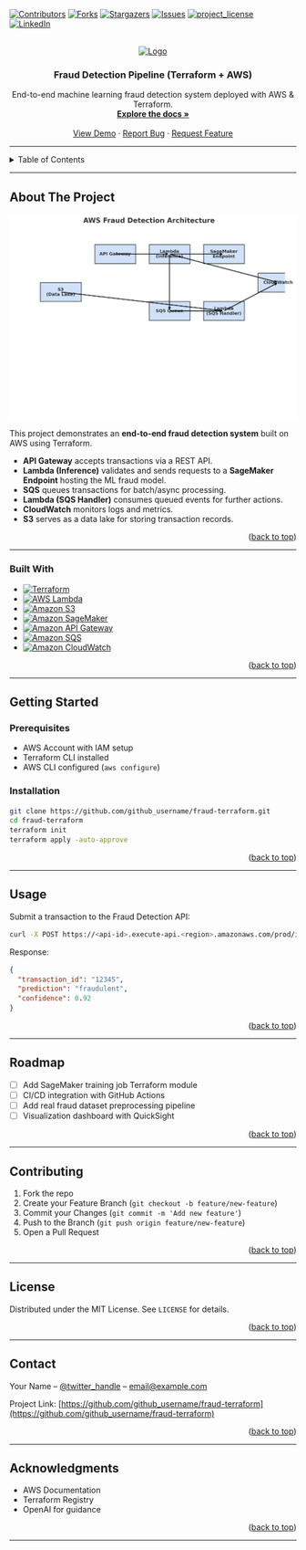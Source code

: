 <!-- Improved compatibility of back to top link -->
<a id="readme-top"></a>

<!-- PROJECT SHIELDS -->
[![Contributors][contributors-shield]][contributors-url]
[![Forks][forks-shield]][forks-url]
[![Stargazers][stars-shield]][stars-url]
[![Issues][issues-shield]][issues-url]
[![project_license][license-shield]][license-url]
[![LinkedIn][linkedin-shield]][linkedin-url]

<!-- PROJECT LOGO -->
<br />
<div align="center">
  <a href="https://github.com/github_username/fraud-terraform">
    <img src="images/logo.png" alt="Logo" width="80" height="80">
  </a>

<h3 align="center">Fraud Detection Pipeline (Terraform + AWS)</h3>

  <p align="center">
    End-to-end machine learning fraud detection system deployed with AWS & Terraform.
    <br />
    <a href="https://github.com/github_username/fraud-terraform"><strong>Explore the docs »</strong></a>
    <br />
    <br />
    <a href="https://github.com/github_username/fraud-terraform">View Demo</a>
    ·
    <a href="https://github.com/github_username/fraud-terraform/issues/new?labels=bug&template=bug-report---.md">Report Bug</a>
    ·
    <a href="https://github.com/github_username/fraud-terraform/issues/new?labels=enhancement&template=feature-request---.md">Request Feature</a>
  </p>
</div>

---

<!-- TABLE OF CONTENTS -->
<details>
  <summary>Table of Contents</summary>
  <ol>
    <li><a href="#about-the-project">About The Project</a></li>
    <li><a href="#built-with">Built With</a></li>
    <li><a href="#getting-started">Getting Started</a></li>
    <li><a href="#usage">Usage</a></li>
    <li><a href="#roadmap">Roadmap</a></li>
    <li><a href="#contributing">Contributing</a></li>
    <li><a href="#license">License</a></li>
    <li><a href="#contact">Contact</a></li>
    <li><a href="#acknowledgments">Acknowledgments</a></li>
  </ol>
</details>

---

## About The Project

[![Fraud Detection Architecture][product-screenshot]](images/architecture.png)

This project demonstrates an **end-to-end fraud detection system** built on AWS using Terraform.

- **API Gateway** accepts transactions via a REST API.
- **Lambda (Inference)** validates and sends requests to a **SageMaker Endpoint** hosting the ML fraud model.
- **SQS** queues transactions for batch/async processing.
- **Lambda (SQS Handler)** consumes queued events for further actions.
- **CloudWatch** monitors logs and metrics.
- **S3** serves as a data lake for storing transaction records.

<p align="right">(<a href="#readme-top">back to top</a>)</p>

---

### Built With

* [![Terraform][Terraform]][Terraform-url]
* [![AWS Lambda][Lambda]][Lambda-url]
* [![Amazon S3][S3]][S3-url]
* [![Amazon SageMaker][SageMaker]][SageMaker-url]
* [![Amazon API Gateway][APIGW]][APIGW-url]
* [![Amazon SQS][SQS]][SQS-url]
* [![Amazon CloudWatch][CloudWatch]][CloudWatch-url]

<p align="right">(<a href="#readme-top">back to top</a>)</p>

---

## Getting Started

### Prerequisites
- AWS Account with IAM setup  
- Terraform CLI installed  
- AWS CLI configured (`aws configure`)  

### Installation
```sh
git clone https://github.com/github_username/fraud-terraform.git
cd fraud-terraform
terraform init
terraform apply -auto-approve
```

<p align="right">(<a href="#readme-top">back to top</a>)</p>

---

## Usage

Submit a transaction to the Fraud Detection API:

```bash
curl -X POST https://<api-id>.execute-api.<region>.amazonaws.com/prod/infer   -H "Content-Type: application/json"   -d '{"transaction_id": "12345", "amount": 250.0, "user_id": "abc"}'
```

Response:
```json
{
  "transaction_id": "12345",
  "prediction": "fraudulent",
  "confidence": 0.92
}
```

<p align="right">(<a href="#readme-top">back to top</a>)</p>

---

## Roadmap

- [ ] Add SageMaker training job Terraform module  
- [ ] CI/CD integration with GitHub Actions  
- [ ] Add real fraud dataset preprocessing pipeline  
- [ ] Visualization dashboard with QuickSight  

<p align="right">(<a href="#readme-top">back to top</a>)</p>

---

## Contributing

1. Fork the repo  
2. Create your Feature Branch (`git checkout -b feature/new-feature`)  
3. Commit your Changes (`git commit -m 'Add new feature'`)  
4. Push to the Branch (`git push origin feature/new-feature`)  
5. Open a Pull Request  

<p align="right">(<a href="#readme-top">back to top</a>)</p>

---

## License

Distributed under the MIT License. See `LICENSE` for details.

<p align="right">(<a href="#readme-top">back to top</a>)</p>

---

## Contact

Your Name – [@twitter_handle](https://twitter.com/twitter_handle) – email@example.com  

Project Link: [https://github.com/github_username/fraud-terraform](https://github.com/github_username/fraud-terraform)

<p align="right">(<a href="#readme-top">back to top</a>)</p>

---

## Acknowledgments

* AWS Documentation  
* Terraform Registry  
* OpenAI for guidance  

<p align="right">(<a href="#readme-top">back to top</a>)</p>

---

<!-- MARKDOWN LINKS -->
[contributors-shield]: https://img.shields.io/github/contributors/github_username/fraud-terraform.svg?style=for-the-badge
[contributors-url]: https://github.com/github_username/fraud-terraform/graphs/contributors
[forks-shield]: https://img.shields.io/github/forks/github_username/fraud-terraform.svg?style=for-the-badge
[forks-url]: https://github.com/github_username/fraud-terraform/network/members
[stars-shield]: https://img.shields.io/github/stars/github_username/fraud-terraform.svg?style=for-the-badge
[stars-url]: https://github.com/github_username/fraud-terraform/stargazers
[issues-shield]: https://img.shields.io/github/issues/github_username/fraud-terraform.svg?style=for-the-badge
[issues-url]: https://github.com/github_username/fraud-terraform/issues
[license-shield]: https://img.shields.io/github/license/github_username/fraud-terraform.svg?style=for-the-badge
[license-url]: https://github.com/github_username/fraud-terraform/blob/master/LICENSE
[linkedin-shield]: https://img.shields.io/badge/-LinkedIn-black.svg?style=for-the-badge&logo=linkedin&colorB=555
[linkedin-url]: https://linkedin.com/in/linkedin_username

[product-screenshot]: images/fraud_architecture.png
[Terraform]: https://img.shields.io/badge/Terraform-844FBA?style=for-the-badge&logo=terraform&logoColor=white
[Terraform-url]: https://www.terraform.io/
[Lambda]: https://img.shields.io/badge/AWS%20Lambda-FF9900?style=for-the-badge&logo=awslambda&logoColor=white
[Lambda-url]: https://aws.amazon.com/lambda/
[S3]: https://img.shields.io/badge/Amazon%20S3-569A31?style=for-the-badge&logo=amazons3&logoColor=white
[S3-url]: https://aws.amazon.com/s3/
[SageMaker]: https://img.shields.io/badge/Amazon%20SageMaker-1D4E89?style=for-the-badge&logo=amazonaws&logoColor=white
[SageMaker-url]: https://aws.amazon.com/sagemaker/
[APIGW]: https://img.shields.io/badge/API%20Gateway-FF4F00?style=for-the-badge&logo=amazonapigateway&logoColor=white
[APIGW-url]: https://aws.amazon.com/api-gateway/
[SQS]: https://img.shields.io/badge/Amazon%20SQS-4A154B?style=for-the-badge&logo=amazonsqs&logoColor=white
[SQS-url]: https://aws.amazon.com/sqs/
[CloudWatch]: https://img.shields.io/badge/Amazon%20CloudWatch-652D90?style=for-the-badge&logo=amazoncloudwatch&logoColor=white
[CloudWatch-url]: https://aws.amazon.com/cloudwatch/
